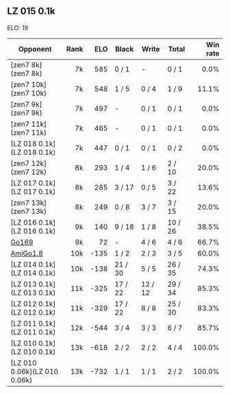 ## LZ 015 0.1k ##

ELO: 19

Opponent | Rank | ELO | Black | Write | Total | Win rate
---------|-----:|----:|-------|-------|-------|-------:
[zen7 8k](zen7 8k) | 7k | 585 | 0 / 1 | - | 0 / 1 | 0.0%
[zen7 10k](zen7 10k) | 7k | 548 | 1 / 5 | 0 / 4 | 1 / 9 | 11.1%
[zen7 9k](zen7 9k) | 7k | 497 | - | 0 / 1 | 0 / 1 | 0.0%
[zen7 11k](zen7 11k) | 7k | 465 | - | 0 / 1 | 0 / 1 | 0.0%
[LZ 018 0.1k](LZ 018 0.1k) | 7k | 447 | 0 / 1 | 0 / 1 | 0 / 2 | 0.0%
[zen7 12k](zen7 12k) | 8k | 293 | 1 / 4 | 1 / 6 | 2 / 10 | 20.0%
[LZ 017 0.1k](LZ 017 0.1k) | 8k | 285 | 3 / 17 | 0 / 5 | 3 / 22 | 13.6%
[zen7 13k](zen7 13k) | 8k | 249 | 0 / 8 | 3 / 7 | 3 / 15 | 20.0%
[LZ 016 0.1k](LZ 016 0.1k) | 9k | 140 | 9 / 18 | 1 / 8 | 10 / 26 | 38.5%
[Go169](Go169) | 9k | 72 | - | 4 / 6 | 4 / 6 | 66.7%
[AmiGo1.8](AmiGo1.8) | 10k | -135 | 1 / 2 | 2 / 3 | 3 / 5 | 60.0%
[LZ 014 0.1k](LZ 014 0.1k) | 10k | -138 | 21 / 30 | 5 / 5 | 26 / 35 | 74.3%
[LZ 013 0.1k](LZ 013 0.1k) | 11k | -325 | 17 / 22 | 12 / 12 | 29 / 34 | 85.3%
[LZ 012 0.1k](LZ 012 0.1k) | 11k | -329 | 17 / 22 | 8 / 8 | 25 / 30 | 83.3%
[LZ 011 0.1k](LZ 011 0.1k) | 12k | -544 | 3 / 4 | 3 / 3 | 6 / 7 | 85.7%
[LZ 010 0.1k](LZ 010 0.1k) | 13k | -618 | 2 / 2 | 2 / 2 | 4 / 4 | 100.0%
[LZ 010 0.06k](LZ 010 0.06k) | 13k | -732 | 1 / 1 | 1 / 1 | 2 / 2 | 100.0%
